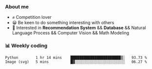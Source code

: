 ### About me

- ✊ Competition lover
- 😀 Be keen to do something interesting with others
- 🎈 Interested in **Recommendation System** && **Database** && Natural Language Process && Computer Vision && Math Modeling


### 📊 Weekly coding
<!--START_SECTION:waka-->

```txt
Python        1 hr 14 mins    ███████████████████████▒░   93.73 %
Image (svg)   5 mins          █▓░░░░░░░░░░░░░░░░░░░░░░░   06.27 %
```

<!--END_SECTION:waka-->
